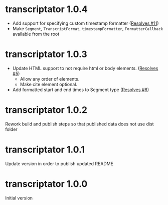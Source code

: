# transcriptator 1.0.4

-   Add support for specifying custom timestamp formatter ([Resolves #11](https://github.com/stevencrader/transcriptator/issues/11))
-   Make `Segment`, `TranscriptFormat`, `timestampFormatter`, `FormatterCallback` available from the root

# transcriptator 1.0.3

-   Update HTML support to not require html or body elements. ([Resolves #5](https://github.com/stevencrader/transcriptator/issues/5))
    -   Allow any order of elements.
    -   Make cite element optional.
-   Add formatted start and end times to Segment type ([Resolves #6](https://github.com/stevencrader/transcriptator/issues/6))

# transcriptator 1.0.2

Rework build and publish steps so that published data does not use dist folder

# transcriptator 1.0.1

Update version in order to publish updated README

# transcriptator 1.0.0

Initial version
